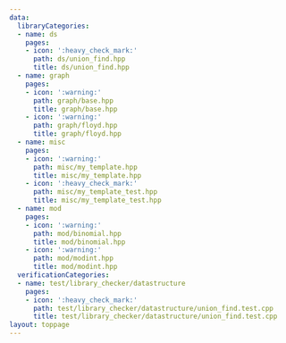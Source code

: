 ```yaml
---
data:
  libraryCategories:
  - name: ds
    pages:
    - icon: ':heavy_check_mark:'
      path: ds/union_find.hpp
      title: ds/union_find.hpp
  - name: graph
    pages:
    - icon: ':warning:'
      path: graph/base.hpp
      title: graph/base.hpp
    - icon: ':warning:'
      path: graph/floyd.hpp
      title: graph/floyd.hpp
  - name: misc
    pages:
    - icon: ':warning:'
      path: misc/my_template.hpp
      title: misc/my_template.hpp
    - icon: ':heavy_check_mark:'
      path: misc/my_template_test.hpp
      title: misc/my_template_test.hpp
  - name: mod
    pages:
    - icon: ':warning:'
      path: mod/binomial.hpp
      title: mod/binomial.hpp
    - icon: ':warning:'
      path: mod/modint.hpp
      title: mod/modint.hpp
  verificationCategories:
  - name: test/library_checker/datastructure
    pages:
    - icon: ':heavy_check_mark:'
      path: test/library_checker/datastructure/union_find.test.cpp
      title: test/library_checker/datastructure/union_find.test.cpp
layout: toppage
---
```


